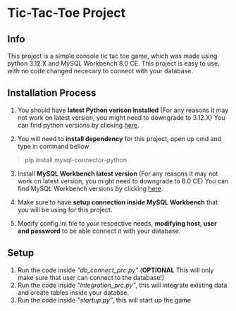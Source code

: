 # Tic-Tac-Toe Project

## Info
This project is a simple console tic tac toe game, which was made using python 3.12.X and MySQL Workbench 8.0 CE. This project is easy to use, with no code changed nececary to connect with your database.

## Installation Process

1. You should have **latest Python verison installed** (For any reasons it may not work on latest version, you might need to downgrade to 3.12.X) You can find python versions by clicking [here](https://www.python.org/downloads/).

2. You will need to **install dependency** for this project, open up cmd and type in command bellow

>pip install mysql-connector-python

3. Install **MySQL Workbench latest version** (For any reasons it may not work on latest version, you might need to downgrade to 8.0 CE) You can find MySQL Workbench versions by clicking [here](https://www.mysql.com/products/workbench/).

4. Make sure to have **setup connection inside MySQL Workbench** that you will be using for this project.

5. Modify config.ini file to your respective needs, **modifying host, user and password** to be able connect it with your database.

## Setup

1. Run the code inside *"db_connect_prc.py"* (**OPTIONAL** This will only make sure that user can connect to the database!)
2. Run the code inside *"integration_prc.py"*, this will integrate existing data and create tables inside your databse.
3. Run the code inside *"startup.py"*, this will start up the game

